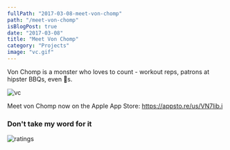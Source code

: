 ```yaml
---
fullPath: "2017-03-08-meet-von-chomp"
path: "/meet-von-chomp"
isBlogPost: true
date: "2017-03-08"
title: "Meet Von Chomp"
category: "Projects"
image: "vc.gif"
---
```


Von Chomp is a monster who loves to count - workout reps, patrons at hipster BBQs, even 🍪s. 

![vc](./images/vc.gif)

Meet von Chomp now on the Apple App Store: https://appsto.re/us/VN7lib.i 

### Don't take my word for it

![ratings](./images/ratings.png)